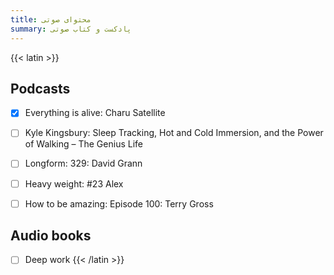 ```yaml
---
title: محتوای صوتی
summary: پادکست و کتاب صوتی
---
```


{{< latin >}}
## Podcasts
- [x] Everything is alive: Charu Satellite
- [ ] Kyle Kingsbury: Sleep Tracking, Hot and Cold Immersion, and the Power of Walking – The Genius Life
- [ ] Longform: 329: David Grann
- [ ] Heavy weight: #23 Alex
- [ ] How to be amazing:  Episode 100: Terry Gross


## Audio books
- [ ] Deep work
{{< /latin >}}
